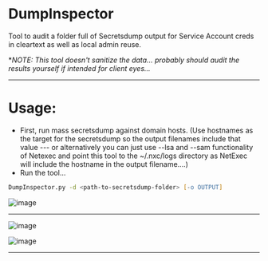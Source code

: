 # DumpInspector
Tool to audit a folder full of Secretsdump output for Service Account creds in cleartext as well as local admin reuse.

**NOTE: This tool doesn't sanitize the data... probably should audit the results yourself if intended for client eyes...*

___

# Usage:
- First, run mass secretsdump against domain hosts. (Use hostnames as the target for the secretsdump so the output filenames include that value --- or alternatively you can just use --lsa and --sam functionality of Netexec and point this tool to the ~/.nxc/logs directory as NetExec will include the hostname in the output filename....)
- Run the tool... 
```zsh
DumpInspector.py -d <path-to-secretsdump-folder> [-o OUTPUT]
```

![image](https://github.com/mattmillen15/DumpInspector/assets/68832392/7de1ac32-86cb-400a-b5f3-9f7d73ff9b1f)

___

![image](https://github.com/mattmillen15/DumpInspector/assets/68832392/5df1657a-b087-419f-b554-62d5db061d95)

![image](https://github.com/mattmillen15/DumpInspector/assets/68832392/ca2e68e4-12f3-4070-9088-d2173f28eb36)

___
